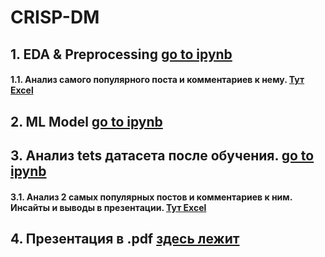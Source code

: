 # CRISP-DM
## 1. EDA & Preprocessing [go to ipynb](https://github.com/EgorLiutov22/ds_cup/blob/main/eda_preprocessing.ipynb)
#### 1.1. Анализ самого популярного поста и комментариев к нему. [Тут Excel](https://github.com/EgorLiutov22/ds_cup/blob/main/facebokIsDown.xlsx)
## 2. ML Model [go to ipynb](https://github.com/EgorLiutov22/ds_cup/blob/main/train_st.ipynb)
## 3. Анализ tets датасета после обучения. [go to ipynb](https://github.com/EgorLiutov22/ds_cup/blob/main/postprocessing.ipynb)
#### 3.1. Анализ 2 самых популярных постов и комментариев к ним. Инсайты и выводы в презентации. [Тут Excel](https://github.com/EgorLiutov22/ds_cup/blob/main/2_top_posts_testdf.xlsx)
## 4. Презентация в .pdf [здесь лежит]()
